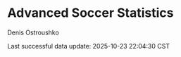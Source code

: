 # Advanced Soccer Statistics
Denis Ostroushko

<!-- gfm -->

Last successful data update: 2025-10-23 22:04:30 CST
